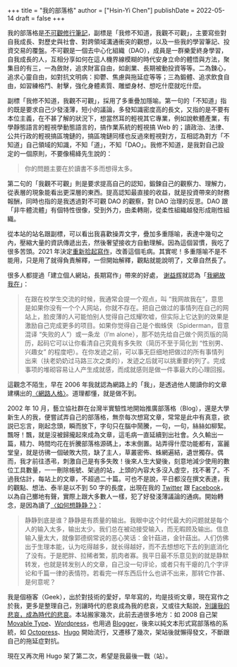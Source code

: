 +++
title = "我的部落格"
author = ["Hsin-Yi Chen"]
publishDate = 2022-05-14
draft = false
+++

我的部落格是[不可觀修行筆記](https://hychen.me)，副標是「我修不知道，我觀不可觀」，主要寫些對自我成長、對歷史與社會、對跨領域溝通衝突的觀想，以及一些我的學習筆記、投資交易的覆盤。不可觀是一個去中心化組織（DAO），成員是一群樂愛終身學習，自我成長的人，互相分享如何在這人機界線模糊的時代安身立命的體悟與方法，聚集目的有三，一為斂財，追求財富自由，如創業、長期被動投資等等。二為鍊心，追求心靈自由，如對抗文明病：抑鬱、焦慮與拖延症等等；三為鍛體、追求飲食自由，如習練格鬥、射擊，強化身體素質、雕塑身材、想吃什麼就吃什麼。

副標「我修不知道，我觀不可觀」，採用了多重疊加隱喻。第一句的「不知道」指的既是要求自己少發淺薄，短小的議論，多發知識密度高的長文，又指的是不要有本位主義，在不甚了解的狀況下，想當然耳的輕視其它專業，例如說軟體產業，有學靜態語言的輕視學動態語言的，搞作業系統的輕視搞 Web 的；讀政治、法律、公共行政的輕視搞區塊鏈的，搞區塊鏈同樣也反過來輕視對方，互相認為對方「不知道」自己領域的知識，不知「道」，不知「DAO」。我修不知道，是我對自己設定的一個原則，不要像楊絳先生說的：

> 你的問題主要在於讀書不多而想得太多。

第二句的「我觀不可觀」則是要求提高自己的認知，鍛鍊自己的觀察力、理解力，從表層的現象能看出更深層的東西。提高認知最直接的收益，就是投資帶來的財務報酬，同時也指的是我透過對不可觀 DAO 的觀察，對 DAO 治理的反思。DAO 跟「非牛體流體」有個特性很像，受到外力，由柔轉剛，從柔性組織越發形成剛性組織。

從本站的站名跟副標，可以看出我喜歡操弄文字，疊加多重隱喻，表達中幾句之內，壓縮大量的資訊傳遞出去，然後奢望接收方自動理解。因為這個習慣，我吃了很多苦頭。2021 年決定[重新拾起寫作](https://hychen.me/post/%E9%87%8D%E6%96%B0%E6%8B%BE%E8%B5%B7%E5%AF%AB%E4%BD%9C/)，改善這個毛病。其實呢！多重隱喻不是不能用，只是用了就得負責解釋，一但開始解釋，觀點就能說明了，文章自然長了。

很多人都提過「建立個人網站，長期寫作」帶來的好處， [谢益辉](https://yihui.org/)就認為「[我網故我在](https://yihui.org/cn/2016/12/student-project/)」：

> 在跟在校学生交流的时候，我通常会提一个观点，叫 “我网故我在”，意思是如果你没有一个个人网站，你就不存在。把自己做过的事情列在自己的网站上，脸皮薄的人可能怕别人觉得自己炫耀吹嘘，但实际上它达到的效果是激励自己完成更多的项目。如果你觉得自己是个蜘蛛侠（Spiderman，音意混译 “失败的人”）或一条龙（I’m alone），那不妨先给自己做个网页版的简历，起码它可以让你看清自己究竟有多失败（简历不至于简化到 “性别男、兴趣女” 的程度吧）。在你发迹之前，可以事无巨细地把做过的所有事情列出来（扶老奶奶过马路三次之类的），发迹之后就可以挑重要的列了。完成事项的堆砌容易让人产生成就感，而成就感则是做一件事最大的心理回报。

這觀念不陌生，早在 2006 年我就認為網路上的「我」，是透過他人閱讀你的文章建構出的[〈網路人格〉](https://hychen.me/post/%E7%B6%B2%E8%B7%AF%E4%BA%BA%E6%A0%BC/)。道理都懂，就是做不到。

2002 年 10 月，藝立協社群在台灣半實驗性地開始推廣部落格（Blog），還是大學新生人的我，便嘗試弄自己的部落格，無奈每次想寫文章，常常是此中有真意，欲説已忘言，剛起念頭，瞬而放下，字句只在腦中鬧騰，一句，一句，絲絲如柳絮。飄呀！飄，就是沒被歸攏起來成為文章，這毛病一直延續到出社會。久久輸出一篇，精力、時間均花在折騰部落格源碼上，本末倒置。站弄得什麼功能都有，富麗堂皇，就是彷彿一個破敗大院，缺了主人，草叢密佈、蛛網遍結，遺世獨存。偶而，我才前往憑弔，刺激自己是有多失敗！後來人生大變後，刻意地減少使用的數位工具數量，一一刪除帳號、架過的站，上頭的內容大多沒入虛空，找不著了。不過我估計，每站上的文章，不超過二十篇。可也不是說，平日都沒在撰文表達，我的觀點、想法、泰半是以不到 50 字的長度，出現在我的 [Twitter](https://twitter.com/hychen) 跟 [Facebook](https://www.facebook.com/hychen)，以為自己擲地有聲，實際上跟大多數人一樣，犯了好發淺薄議論的通病。開始轉念，是因為讀了[〈如何想静静？〉](https://yihui.org/cn/2019/07/inner-peace/)：

> 静静到底是谁？静静是有质量的输出。我眼中这个时代最大的问题就是每个人的输入太多，输出太少。我们总在被动接受输入，而无暇顾及输出。信息输入量太大，就像郭德纲常说的恶心笑话：金针菇进，金针菇出。人们仿佛出于生理本能，认为吃得越多，就长得越好，而不去想想吃下去的到底消化了没有。于是肥胖、拉稀者繁，肌肉者寡。我平日最不乐意见到的就是静默转发，也就是转发别人的文章，自己没一句评论，或者只有干瘪的几个字评论和千篇一律的表情符。若看完一样东西后什么也讲不出来，那转它作甚、是何意呢？

我是個極客（Geek），出於對技術的愛好，早年寫的，均是技術文章，現在寫作之於我，更多是整理自己，別讓時代的悲哀成為我的悲哀，又或往大點說，[別讓我的悲哀，成為時代的悲哀](https://hychen.me/post/%E5%88%A5%E8%AE%93%E4%BD%A0%E7%9A%84%E6%82%B2%E5%93%80%E6%88%90%E7%82%BA%E6%99%82%E4%BB%A3%E7%9A%84%E6%82%B2%E5%93%80/)。本站搬家幾次，此前去過很多地方：如 2008 自己架 [Movable Type](https://movabletype.org/)、[Wordpress](https://wordpress.com/)，也用過 [Blogger](https://blogspot.com/)，後來以純文本形式寫部落格的系統，如 [Octopress](http://octopress.org/)、[Hugo](https://gohugo.io/) 開始流行，又遷移了幾次，架站後就懶得發文，不斷跟自己的拖延症對抗。

現在又再次用 Hugo 架了第二次，希望是我最後一戰（站）。

